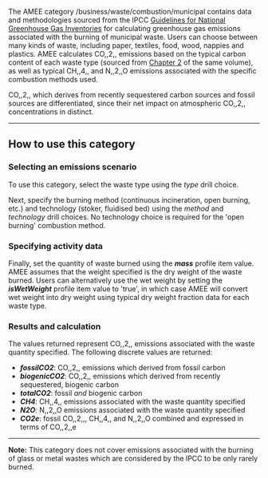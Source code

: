 The AMEE category /business/waste/combustion/municipal contains data and
methodologies sourced from the IPCC [Guidelines for National Greenhouse
Gas
Inventories](http://www.ipcc-nggip.iges.or.jp/public/2006gl/pdf/5_Volume5/V5_5_Ch5_IOB.pdf)
for calculating greenhouse gas emissions associated with the burning of
municipal waste. Users can choose between many kinds of waste, including
paper, textiles, food, wood, nappies and plastics. AMEE calculates
CO,,2,, emissions based on the typical carbon content of each waste type
(sourced from
[Chapter 2](http://www.ipcc-nggip.iges.or.jp/public/2006gl/pdf/5_Volume5/V5_2_Ch2_Waste_Data.pdf%20)
of the same volume), as well as typical CH,,4,, and N,,2,,O emissions
associated with the specific combustion methods used.

CO,,2,, which derives from recently sequestered carbon sources and
fossil sources are differentiated, since their net impact on atmospheric
CO,,2,, concentrations in distinct.

-----

## How to use this category

### Selecting an emissions scenario

To use this category, select the waste type using the *type* drill
choice.

Next, specify the burning method (continuous incineration, open burning,
etc.) and technology (stoker, fluidised bed) using the *method* and
*technology* drill choices. No technology choice is required for the
'open burning' combustion method.

### Specifying activity data

Finally, set the quantity of waste burned using the ***mass*** profile
item value. AMEE assumes that the weight specified is the dry weight of
the waste burned. Users can alternatively use the wet weight by setting
the ***isWetWeight*** profile item value to 'true', in which case AMEE
will convert wet weight into dry weight using typical dry weight
fraction data for each waste type.

### Results and calculation

The values returned represent CO,,2,, emissions associated with the
waste quantity specified. The following discrete values are returned:

  - ***fossilCO2***: CO,,2,, emissions which derived from fossil carbon
  - ***biogenicCO2***: CO,,2,, emissions which derived from recently
    sequestered, biogenic carbon
  - ***totalCO2***: fossil *and* biogenic carbon
  - ***CH4***: CH,,4,, emissions associated with the waste quantity
    specified
  - ***N2O***: N,,2,,O emissions associated with the waste quantity
    specified
  - ***CO2e***: fossil CO,,2,,, CH,,4,, and N,,2,,O combined and
    expressed in terms of CO,,2,,e

-----

**Note:** This category does not cover emissions associated with the
burning of glass or metal wastes which are considered by the IPCC to be
only rarely burned.

